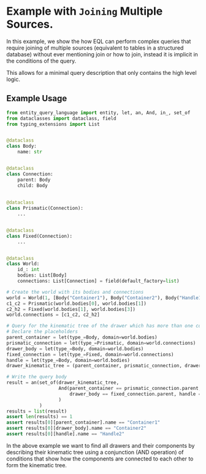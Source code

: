 # Example with `Joining` Multiple Sources.

In this example, we show the how EQL can perform complex queries that require joining of multiple sources 
(equivalent to tables in a structured database) without ever mentioning join or how to join, instead it is implicit
in the conditions of the query.

This allows for a minimal query description that only contains the high level logic.

## Example Usage

```python
from entity_query_language import entity, let, an, And, in_, set_of
from dataclasses import dataclass, field
from typing_extensions import List


@dataclass
class Body:
    name: str


@dataclass
class Connection:
    parent: Body
    child: Body
    
    
@dataclass
class Prismatic(Connection):
    ...


@dataclass
class Fixed(Connection):
    ...


@dataclass
class World:
    id_: int
    bodies: List[Body]
    connections: List[Connection] = field(default_factory=list)

# Create the world with its bodies and connections
world = World(1, [Body("Container1"), Body("Container2"), Body("Handle1"), Body("Handle2")])
c1_c2 = Prismatic(world.bodies[0], world.bodies[1])
c2_h2 = Fixed(world.bodies[1], world.bodies[3])
world.connections = [c1_c2, c2_h2]

# Query for the kinematic tree of the drawer which has more than one component.
# Declare the placeholders
parent_container = let(type_=Body, domain=world.bodies)
prismatic_connection = let(type_=Prismatic, domain=world.connections)
drawer_body = let(type_=Body, domain=world.bodies)
fixed_connection = let(type_=Fixed, domain=world.connections)
handle = let(type_=Body, domain=world.bodies)
drawer_kinematic_tree = (parent_container, prismatic_connection, drawer_body, fixed_connection, handle)

# Write the query body
result = an(set_of(drawer_kinematic_tree,
                   And(parent_container == prismatic_connection.parent, drawer_body == prismatic_connection.child,
                       drawer_body == fixed_connection.parent, handle == fixed_connection.child)
                   )
            )
results = list(result)
assert len(results) == 1
assert results[0][parent_container].name == "Container1"
assert results[0][drawer_body].name == "Container2"
assert results[0][handle].name == "Handle2"
```

In the above example we want to find all drawers and their components by describing their kinematic tree using a
conjunction (AND operation) of conditions that show how the components are connected to each other to form the kinematic
tree.
